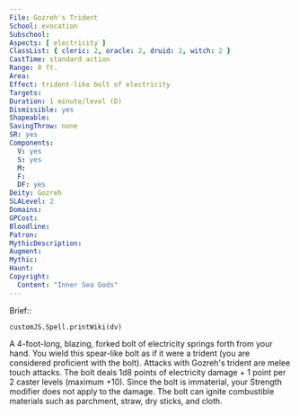 ```yaml
---
File: Gozreh's Trident
School: evocation
Subschool: 
Aspects: [ electricity ]
ClassList: { cleric: 2, oracle: 2, druid: 2, witch: 2 }
CastTime: standard action
Range: 0 ft.
Area: 
Effect: trident-like bolt of electricity
Targets: 
Duration: 1 minute/level (D)
Dismissible: yes
Shapeable: 
SavingThrow: none
SR: yes
Components:
  V: yes
  S: yes
  M: 
  F: 
  DF: yes
Deity: Gozreh
SLALevel: 2
Domains: 
GPCost: 
Bloodline: 
Patron: 
MythicDescription: 
Augment: 
Mythic: 
Haunt: 
Copyright:
  Content: "Inner Sea Gods"
---
```

Brief:: 

```dataviewjs
customJS.Spell.printWiki(dv)
```

A 4-foot-long, blazing, forked bolt of electricity springs forth from your hand. You wield this spear-like bolt as if it were a trident (you are considered proficient with the bolt). Attacks with Gozreh's trident are melee touch attacks. The bolt deals 1d8 points of electricity damage + 1 point per 2 caster levels (maximum +10). Since the bolt is immaterial, your Strength modifier does not apply to the damage. The bolt can ignite combustible materials such as parchment, straw, dry sticks, and cloth.
